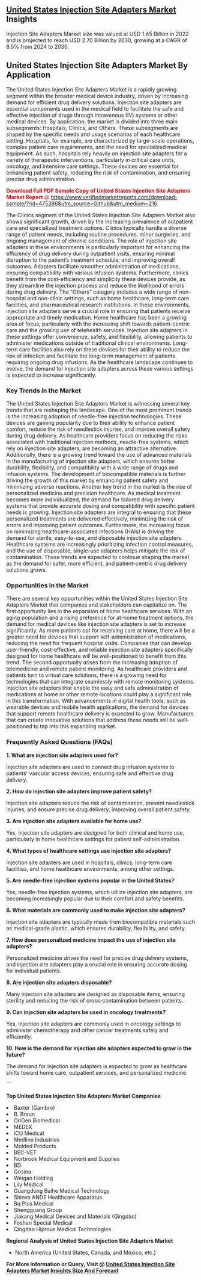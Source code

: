 <h2><a href="https://www.verifiedmarketreports.com/download-sample/?rid=475386&amp;utm_source=Github&amp;utm_medium=216" target="_blank">United States Injection Site Adapters Market</a> Insights</h2><p>Injection Site Adapters Market size was valued at USD 1.45 Billion in 2022 and is projected to reach USD 2.70 Billion by 2030, growing at a CAGR of 8.5% from 2024 to 2030.</p><p><h2>United States Injection Site Adapters Market By Application</h2><p>The United States Injection Site Adapters Market is a rapidly growing segment within the broader medical device industry, driven by increasing demand for efficient drug delivery solutions. Injection site adapters are essential components used in the medical field to facilitate the safe and effective injection of drugs through intravenous (IV) systems or other medical devices. By application, the market is divided into three main subsegments: Hospitals, Clinics, and Others. These subsegments are shaped by the specific needs and usage scenarios of each healthcare setting. Hospitals, for example, are characterized by large-scale operations, complex patient care requirements, and the need for specialized medical equipment. As such, hospitals rely heavily on injection site adapters for a variety of therapeutic interventions, particularly in critical care units, oncology, and intensive care settings. These devices are essential for enhancing patient safety, reducing the risk of contamination, and ensuring precise drug administration. <p><span class=""><span style="color: #ff0000;"><strong>Download Full PDF Sample Copy of United States Injection Site Adapters Market Report</strong> @ </span><a href="https://www.verifiedmarketreports.com/download-sample/?rid=475386&amp;utm_source=Github&amp;utm_medium=216" target="_blank">https://www.verifiedmarketreports.com/download-sample/?rid=475386&amp;utm_source=Github&amp;utm_medium=216</a></span></p> The Clinics segment of the United States Injection Site Adapters Market also shows significant growth, driven by the increasing prevalence of outpatient care and specialized treatment options. Clinics typically handle a diverse range of patient needs, including routine procedures, minor surgeries, and ongoing management of chronic conditions. The role of injection site adapters in these environments is particularly important for enhancing the efficiency of drug delivery during outpatient visits, ensuring minimal disruption to the patient’s treatment schedule, and improving overall outcomes. Adapters facilitate smoother administration of medications, ensuring compatibility with various infusion systems. Furthermore, clinics benefit from the cost-efficiency and simplicity these devices provide, as they streamline the injection process and reduce the likelihood of errors during drug delivery. The "Others" category includes a wide range of non-hospital and non-clinic settings, such as home healthcare, long-term care facilities, and pharmaceutical research institutions. In these environments, injection site adapters serve a crucial role in ensuring that patients receive appropriate and timely medication. Home healthcare has been a growing area of focus, particularly with the increasing shift towards patient-centric care and the growing use of telehealth services. Injection site adapters in these settings offer convenience, safety, and flexibility, allowing patients to administer medications outside of traditional clinical environments. Long-term care facilities also rely on these devices for their ability to reduce the risk of infection and facilitate the long-term management of patients requiring ongoing drug infusions. As the healthcare landscape continues to evolve, the demand for injection site adapters across these various settings is expected to increase significantly. <h3>Key Trends in the Market</h3><p>The United States Injection Site Adapters Market is witnessing several key trends that are reshaping the landscape. One of the most prominent trends is the increasing adoption of needle-free injection technologies. These devices are gaining popularity due to their ability to enhance patient comfort, reduce the risk of needlestick injuries, and improve overall safety during drug delivery. As healthcare providers focus on reducing the risks associated with traditional injection methods, needle-free systems, which rely on injection site adapters, are becoming an attractive alternative. Additionally, there is a growing trend toward the use of advanced materials in the manufacturing of injection site adapters, which ensures better durability, flexibility, and compatibility with a wide range of drugs and infusion systems. The development of biocompatible materials is further driving the growth of this market by enhancing patient safety and minimizing adverse reactions. Another key trend in the market is the rise of personalized medicine and precision healthcare. As medical treatment becomes more individualized, the demand for tailored drug delivery systems that provide accurate dosing and compatibility with specific patient needs is growing. Injection site adapters are integral to ensuring that these personalized treatments are delivered effectively, minimizing the risk of errors and improving patient outcomes. Furthermore, the increasing focus on minimizing healthcare-associated infections (HAIs) is driving the demand for sterile, easy-to-use, and disposable injection site adapters. Healthcare systems are increasingly prioritizing infection control measures, and the use of disposable, single-use adapters helps mitigate the risk of contamination. These trends are expected to continue shaping the market as the demand for safer, more efficient, and patient-centric drug delivery solutions grows. <h3>Opportunities in the Market</h3><p>There are several key opportunities within the United States Injection Site Adapters Market that companies and stakeholders can capitalize on. The first opportunity lies in the expansion of home healthcare services. With an aging population and a rising preference for at-home treatment options, the demand for medical devices like injection site adapters is set to increase significantly. As more patients opt for receiving care at home, there will be a greater need for devices that support self-administration of medications, reducing the need for frequent hospital visits. Companies that can develop user-friendly, cost-effective, and reliable injection site adapters specifically designed for home healthcare will be well-positioned to benefit from this trend. The second opportunity arises from the increasing adoption of telemedicine and remote patient monitoring. As healthcare providers and patients turn to virtual care solutions, there is a growing need for technologies that can integrate seamlessly with remote monitoring systems. Injection site adapters that enable the easy and safe administration of medications at home or other remote locations could play a significant role in this transformation. With advancements in digital health tools, such as wearable devices and mobile health applications, the demand for devices that support remote healthcare delivery is expected to grow. Manufacturers that can create innovative solutions that address these needs will be well-positioned to tap into this expanding market. <h3>Frequently Asked Questions (FAQs)</h3><p><b>1. What are injection site adapters used for?</b></p><p>Injection site adapters are used to connect drug infusion systems to patients' vascular access devices, ensuring safe and effective drug delivery.</p><p><b>2. How do injection site adapters improve patient safety?</b></p><p>Injection site adapters reduce the risk of contamination, prevent needlestick injuries, and ensure precise drug delivery, improving overall patient safety.</p><p><b>3. Are injection site adapters available for home use?</b></p><p>Yes, injection site adapters are designed for both clinical and home use, particularly in home healthcare settings for patient self-administration.</p><p><b>4. What types of healthcare settings use injection site adapters?</b></p><p>Injection site adapters are used in hospitals, clinics, long-term care facilities, and home healthcare environments, among other settings.</p><p><b>5. Are needle-free injection systems popular in the United States?</b></p><p>Yes, needle-free injection systems, which utilize injection site adapters, are becoming increasingly popular due to their comfort and safety benefits.</p><p><b>6. What materials are commonly used to make injection site adapters?</b></p><p>Injection site adapters are typically made from biocompatible materials such as medical-grade plastic, which ensures durability, flexibility, and safety.</p><p><b>7. How does personalized medicine impact the use of injection site adapters?</b></p><p>Personalized medicine drives the need for precise drug delivery systems, and injection site adapters play a crucial role in ensuring accurate dosing for individual patients.</p><p><b>8. Are injection site adapters disposable?</b></p><p>Many injection site adapters are designed as disposable items, ensuring sterility and reducing the risk of cross-contamination between patients.</p><p><b>9. Can injection site adapters be used in oncology treatments?</b></p><p>Yes, injection site adapters are commonly used in oncology settings to administer chemotherapy and other cancer treatments safely and efficiently.</p><p><b>10. How is the demand for injection site adapters expected to grow in the future?</b></p><p>The demand for injection site adapters is expected to grow as healthcare shifts toward home care, outpatient services, and personalized medicine.</p>```</p><p><strong>Top United States Injection Site Adapters Market Companies</strong></p><div data-test-id=""><p><li>Baxter (Gambro)</li><li> B. Braun</li><li> OriGen Biomedical</li><li> MEDEX</li><li> ICU Medical</li><li> Medline Industries</li><li> Molded Products</li><li> BEC-VET</li><li> Norbrook Medical Equipment and Supplies</li><li> BD</li><li> Qosina</li><li> Weigao Holding</li><li> Lily Medical</li><li> Guangdong Baihe Medical Technology</li><li> Shinva ANDE Healthcare Apparatus</li><li> Bq Plus Medical</li><li> Shengguang Group</li><li> Jiakang Medical Devices and Materials (Qingdao)</li><li> Foshan Special Medical</li><li> Qingdao Hiprove Medical Technologies</li></p><div><strong>Regional Analysis of&nbsp;United States Injection Site Adapters Market</strong></div><ul><li dir="ltr"><p dir="ltr">North America&nbsp;(United States, Canada, and Mexico, etc.)</p></li></ul><p><strong>For More Information or Query, Visit @&nbsp;</strong><strong><a href="https://www.verifiedmarketreports.com/product/injection-site-adapters-market/?utm_source=Github&amp;utm_medium=216" target="_blank">United States Injection Site Adapters Market Insights Size And Forecast</a></strong></p></div>
